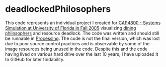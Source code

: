 # deadlockedPhilosophers
This code represents an individual project I created for [CAP4800 - Systems Simulation at University of Florida in Fall 2005](https://web.archive.org/web/20051226075334/http://www.cise.ufl.edu/~fishwick/cap4800/) visualizing [dining philosophers](https://en.wikipedia.org/wiki/Dining_philosophers_problem) and resource deadlock. The code was written and should still be runnable in [Processing](https://processing.org/). The code is not the final version, which was lost due to poor source control practices and is observable by some of the image resources being unused in the code. Despite this and the code having lived on various hard drive over the last 10 years, I have uploaded it to GitHub for later findability.
